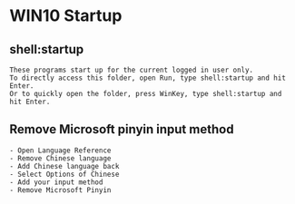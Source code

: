 WIN10 Startup
=============

## shell:startup

    These programs start up for the current logged in user only. 
    To directly access this folder, open Run, type shell:startup and hit Enter. 
    Or to quickly open the folder, press WinKey, type shell:startup and hit Enter.

## Remove Microsoft pinyin input method

    - Open Language Reference
    - Remove Chinese language
    - Add Chinese language back
    - Select Options of Chinese
    - Add your input method
    - Remove Microsoft Pinyin

